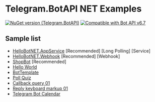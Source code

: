 # Telegram.BotAPI NET Examples

[![NuGet version (Telegram.BotAPI)](https://img.shields.io/nuget/v/Telegram.BotAPI.svg?style=flat-square)](https://www.nuget.org/packages/Telegram.BotAPI/)
[![Compatible with Bot API v6.7](https://img.shields.io/badge/Bot%20API%20version-v6.7-blue?style=flat-square)](https://core.telegram.org/bots/api#april-21-2023)

## Sample list

- [HelloBotNET.AppService](HelloBotNET.AppService) \[Recommended] \[Long Polling] \[Service]
- [HelloBotNET.Webhook](HelloBotNET.Webhook) \[Recommended] \[Webhook]
- [ShopBot](https://github.com/Eptagone/ShopBot) \[Recommended]
- [Hello World](Hello%20World/readme.md)
- [BotTemplate](BotTemplate/readme.md)
- [Poll Quiz](Poll%20Quiz%2001/readme.md)
- [Callback query 01](Callback%20query%20button%2001/readme.md)
- [Reply keyboard markup 01](ReplyKeyboardMarkup%2001/readme.md)
- [Telegram Bot Calendar](Telegram%20Calendar/readme.md)
